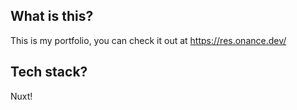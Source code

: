 ## What is this?
This is my portfolio, you can check it out at https://res.onance.dev/
## Tech stack?
Nuxt!